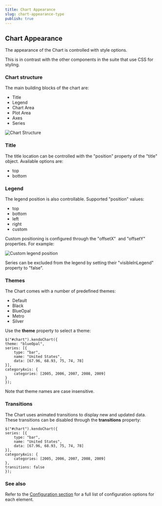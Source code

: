 ```yaml
---
title: Chart Appearance
slug: chart-appearance-type
publish: true
---
```


## Chart Appearance 

The appearance of the Chart is controlled with style options.

This is in contrast with the other components in the suite that use CSS for styling.

### Chart structure

The main building blocks of the chart are:

*   Title
*   Legend
*   Chart Area
*   Plot Area
*   Axes
*   Series 

![Chart Structure](/Libraries/Documentation/chart-structure.sflb.ashx)

### Title

The title location can be controlled with the "position" property of the "title" object. Available options are:

*   top
*   bottom 

### Legend

The legend position is also controllable. Supported "position" values:

*   top
*   bottom
*   left
*   right
*   custom 

Custom positioning is configured through the "offsetX"&nbsp; and "offsetY" properties. For example:

![Custom legend position](/Libraries/Documentation/chart-legend-custom-position.sflb.ashx) 

Series can be excluded from the legend by setting their "visibleInLegend" property to "false".

### Themes

The Chart comes with a number of predefined themes:

*   Default
*   Black
*   BlueOpal
*   Metro
*   Silver 

Use the **theme** property to select a theme:

 
    $("#chart").kendoChart({
    theme: "blueOpal",
    series: [{
        type: "bar",
        name: "United States",
        data: [67.96, 68.93, 75, 74, 78]
    }],
    categoryAxis: {
        categories: [2005, 2006, 2007, 2008, 2009]
    }
    });
     

Note that theme names are case insensitive.

### Transitions

The Chart uses animated transitions to display new and updated data. These transitions can be disabled through the **transitions** property:
 
    $("#chart").kendoChart({
    series: [{
        type: "bar",
        name: "United States",
        data: [67.96, 68.93, 75, 74, 78]
    }],
    categoryAxis: {
        categories: [2005, 2006, 2007, 2008, 2009]
    },
    transitions: false
    });
     

### See also

Refer to the [Configuration section](http://www.kendoui.com/documentation/dataviz/chart/configuration.aspx) for a full list of configuration options for each element.